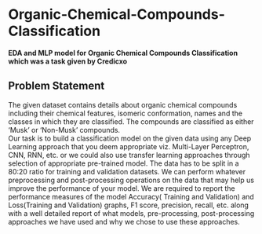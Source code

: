 # Organic-Chemical-Compounds-Classification    
**EDA and MLP model for Organic Chemical Compounds Classification which was a task given by Credicxo**

## Problem Statement  
The given dataset contains details about organic chemical compounds including their chemical features, isomeric conformation, names and the classes in which they are classified. The compounds are classified as either ‘Musk’ or ‘Non-Musk’ compounds.  
Our task is to build a classification model on the given data using any Deep Learning approach that you deem appropriate viz. Multi-Layer Perceptron, CNN, RNN, etc. or we could also use transfer learning approaches through selection of appropriate pre-trained model. The data has to be split in a 80:20 ratio for training and validation datasets. We can perform whatever preprocessing and post-processing operations on the data that may help us improve the performance of your model. We are required to report the performance measures of the model Accuracy( Training and Validation) and Loss(Training and Validation) graphs, F1 score, precision, recall, etc. along with a well detailed report of what models, pre-processing, post-processing approaches we have used and why we chose to use these approaches.

